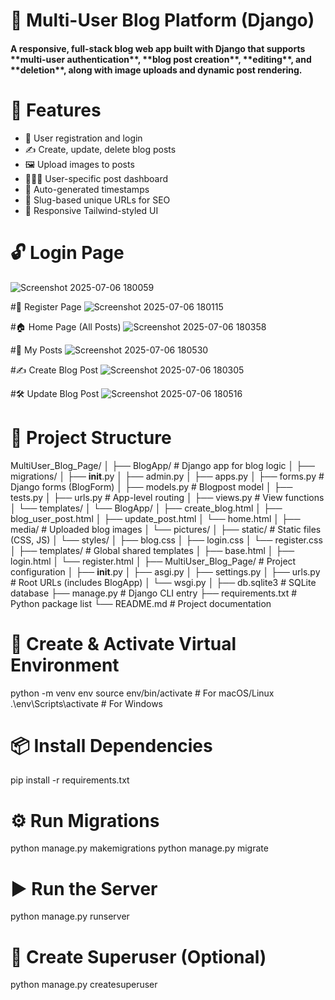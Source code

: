 <h1>📝 Multi-User Blog Platform (Django)</h1>

<h4>A responsive, full-stack blog web app built with Django that supports **multi-user authentication**, **blog post creation**, **editing**, and **deletion**, along with image uploads and dynamic post rendering.</h4>

<h1>🚀 Features</h1>

- 🔐 User registration and login
- ✍️ Create, update, delete blog posts
- 🖼️ Upload images to posts
- 🧑‍🤝‍🧑 User-specific post dashboard
- 📅 Auto-generated timestamps
- 📌 Slug-based unique URLs for SEO
- 🎨 Responsive Tailwind-styled UI


<h1>🔓 Login Page</h1>

![Screenshot 2025-07-06 180059](https://github.com/user-attachments/assets/6263d707-e992-4994-b6e2-e43af08257ad) <br>

#🧾 Register Page
![Screenshot 2025-07-06 180115](https://github.com/user-attachments/assets/e5b6de38-491c-415d-ae44-c4109f7d4a7f)<br>

#🏠 Home Page (All Posts)
![Screenshot 2025-07-06 180358](https://github.com/user-attachments/assets/a323ed52-d5b6-43c6-9930-e5d1d2f19b8c)<br>

#👤 My Posts
![Screenshot 2025-07-06 180530](https://github.com/user-attachments/assets/1da6f51b-baf6-4c54-b55f-3854127ca2ef)<br>

#✍️ Create Blog Post
![Screenshot 2025-07-06 180305](https://github.com/user-attachments/assets/acd9a4ea-d39f-4879-a6a5-b6e37ce49ae1)<br>

#🛠️ Update Blog Post
![Screenshot 2025-07-06 180516](https://github.com/user-attachments/assets/37c2197a-e233-49f0-b96a-a44b4084ac95)<br>

<h1>📁 Project Structure</h1>

MultiUser_Blog_Page/
│
├── BlogApp/                       # Django app for blog logic
│   ├── migrations/
│   ├── __init__.py
│   ├── admin.py
│   ├── apps.py
│   ├── forms.py                  # Django forms (BlogForm)
│   ├── models.py                 # Blogpost model
│   ├── tests.py
│   ├── urls.py                   # App-level routing
│   ├── views.py                  # View functions
│   └── templates/
│       └── BlogApp/
│           ├── create_blog.html
│           ├── blog_user_post.html
│           ├── update_post.html
│           └── home.html
│
├── media/                        # Uploaded blog images
│   └── pictures/
│
├── static/                       # Static files (CSS, JS)
│   └── styles/
│       ├── blog.css
│       ├── login.css
│       └── register.css
│
├── templates/                    # Global shared templates
│   ├── base.html
│   ├── login.html
│   └── register.html
│
├── MultiUser_Blog_Page/          # Project configuration
│   ├── __init__.py
│   ├── asgi.py
│   ├── settings.py
│   ├── urls.py                   # Root URLs (includes BlogApp)
│   └── wsgi.py
│
├── db.sqlite3                    # SQLite database
├── manage.py                     # Django CLI entry
├── requirements.txt              # Python package list
└── README.md                     # Project documentation



<h1>🐍 Create & Activate Virtual Environment</h1>
python -m venv env
source env/bin/activate  # For macOS/Linux
.\env\Scripts\activate   # For Windows

<h1>📦 Install Dependencies </h1>
pip install -r requirements.txt

<h1>⚙️ Run Migrations</h1>
python manage.py makemigrations
python manage.py migrate

<h1>▶️ Run the Server</h1>
python manage.py runserver

<h1>👤 Create Superuser (Optional)</h1>
python manage.py createsuperuser


